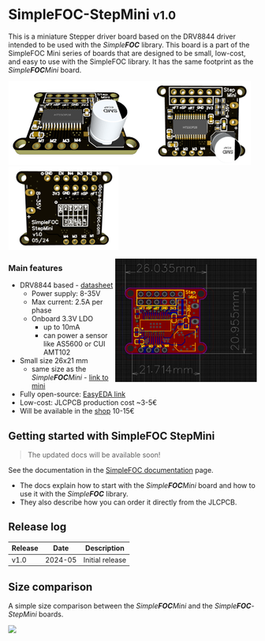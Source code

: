# SimpleFOC-StepMini <small>v1.0</small>

This is a miniature Stepper driver board based on the DRV8844 driver intended to be used with the *Simple**FOC*** library. This board is a part of the SimpleFOC Mini series of boards that are designed to be small, low-cost, and easy to use with the SimpleFOC library. It has the same footprint as the *Simple**FOC**Mini* board.

<img height="170px" src="./docs/side.png"  /><img height="170px" src="./docs/top.png" /><img height="170px" src="./docs/bottom.png"  />

<img height="250px" src="./docs/pcb_top.png" align="right"/>

### Main features
- DRV8844 based - [datasheet](https://www.ti.com/lit/ds/symlink/drv8844.pdf)
    - Power supply: 8-35V
    - Max current: 2.5A per phase
    - Onboard 3.3V LDO 
        - up to 10mA 
        - can power a sensor like AS5600 or CUI AMT102 
- Small size 26x21 mm
  - same size as the *Simple**FOC**Mini* - [link to mini](https://github.com/simplefoc/SimpleFOCMini)
- Fully open-source: [EasyEDA link](https://easyeda.com/the.skuric/simplefocmini_copy)
- Low-cost: JLCPCB production cost ~3-5€
- Will be available in the [shop](https://www.simplefoc.com/shop) 10-15€


## Getting started with SimpleFOC StepMini

> The updated docs will be available soon!

See the documentation in the [SimpleFOC documentation](https://docs.simplefoc.com/simplefocmini) page. 
- The docs explain how to start with the *Simple**FOC**Mini* board and how to use it with the *Simple**FOC*** library. 
- They also describe how you can order it directly from the JLCPCB.

## Release log

Release | Date | Description
--- | --- | ---
v1.0 | 2024-05 | Initial release

## Size comparison

A simple size comparison between the *Simple**FOC**Mini* and the *Simple**FOC**-StepMini* boards.

<img  src="./docs/size.png" height="500px" />
